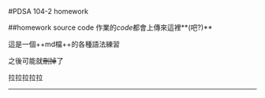 #PDSA 104-2 homework

##homework source code
作業的*code*都會上傳來這裡**(吧?)**

這是一個++md檔++的各種語法練習

之後可能就~~刪掉~~了

拉拉拉拉拉
***


